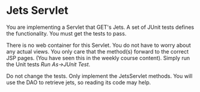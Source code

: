 # Jets Servlet
You are implementing a Servlet that GET's Jets. A set of JUnit tests defines the functionality. You must get the tests to pass.

There is no web container for this Servlet. You do not have to worry about any actual views. You only care that the method(s) forward to the correct JSP pages. (You have seen this in the weekly course content). Simply run the Unit tests _Run As->JUnit Test_.

Do not change the tests. Only implement the JetsServlet methods. You will use the DAO to retrieve jets, so reading its code may help.

